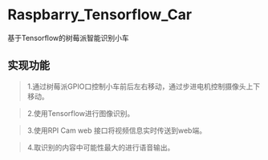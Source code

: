 # Raspbarry_Tensorflow_Car
基于Tensorflow的树莓派智能识别小车
## 实现功能
> 1.通过树莓派GPIO口控制小车前后左右移动，通过步进电机控制摄像头上下移动。

> 2.使用Tensorflow进行图像识别。

> 3.使用RPI Cam web 接口将视频信息实时传送到web端。

> 4.取识别的内容中可能性最大的进行语音输出。
